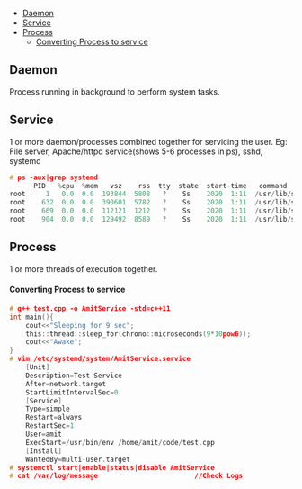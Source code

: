- [Daemon](#d)
- [Service](#s)
- [Process](#p)
  - [Converting Process to service](#cov)

<a name=d></a>
## Daemon
Process running in background to perform system tasks. 

<a name=s></a>
## Service
1 or more daemon/processes combined together for servicing the user. Eg: File server, Apache/httpd service(shows 5-6 processes in ps), sshd, systemd
```c
# ps -aux|grep systemd
      PID   %cpu  %mem   vsz    rss  tty  state  start-time   command
root     1   0.0  0.0  193844  5808   ?    Ss    2020  1:11  /usr/lib/systemd/systemd --switched-root --system
root    632  0.0  0.0  390601  5782   ?    Ss    2020  1:11  /usr/lib/systemd/systemd-journald     //Event Logging with journald
root    669  0.0  0.0  112121  1212   ?    Ss    2020  1:11  /usr/lib/systemd/systemd-udevd
root    904  0.0  0.0  129492  8589   ?    Ss    2020  1:11  /usr/lib/systemd/systemd-logind
```        

<a name=p></a>
## Process
1 or more threads of execution together.
<a name=con></a>
#### Converting Process to service
```c
# g++ test.cpp -o AmitService -std=c++11
int main(){        
    cout<<"Sleeping for 9 sec";    
    this::thread::sleep_for(chrono::microseconds(9*10pow6));    
    cout<<"Awake";    
}
# vim /etc/systemd/system/AmitService.service
    [Unit]
    Description=Test Service
    After=network.target
    StartLimitIntervalSec=0
    [Service]
    Type=simple
    Restart=always
    RestartSec=1
    User=amit
    ExecStart=/usr/bin/env /home/amit/code/test.cpp
    [Install]
    WantedBy=multi-user.target
# systemctl start|enable|status|disable AmitService
# cat /var/log/message                        //Check Logs
```
